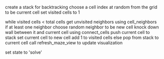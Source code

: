 create a stack for backtracking
choose a cell index at random from the grid to be current cell
set visited cells to 1

while visited cells < total cells
    get unvisited neighbors using cell_neighbors
    if at least one neighbor
        choose random neighbor to be new cell
        knock down wall between it and current cell using connect_cells
        push current cell to stack
        set current cell to new cell
        add 1 to visited cells
    else
        pop from stack to current cell
    call refresh_maze_view to update visualization

set state to 'solve'
